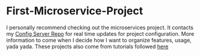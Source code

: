 # First-Microservice-Project
I personally recommend checking out the microservices project. It contacts my [Config Server Repo](https://github.com/wyatt-combs-11/config-server-repo) for real time updates for project configuration. More information to come when I decide how I want to organize features, usage, yada yada.
These projects also come from tutorials followed [here](https://www.javaguides.net/)
